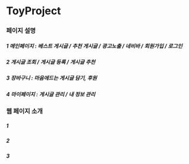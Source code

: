 # ToyProject

### 페이지 설명
##### 1 메인페이지 : 베스트 게시글 / 추천 게시글 / 광고노출 / 네비바 / 회원가입 / 로그인
##### 2 게시글 조회 / 게시글 등록 / 게시글 추천
##### 3 장바구니 : 마음에드는 게시글 담기, 후원
##### 4 마이페이지 : 게시글 관리 /  내 정보 관리 

### 웹 페이지 소개
##### 1 
##### 2
##### 3

